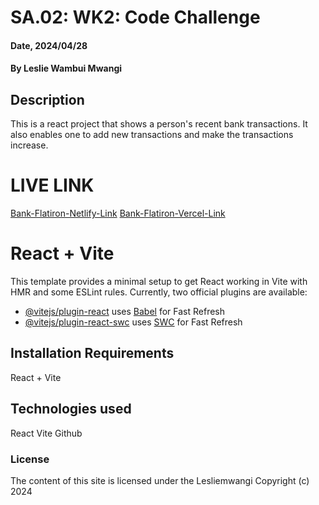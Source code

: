 # SA.02: WK2: Code Challenge

#### Date, 2024/04/28

#### By Leslie Wambui Mwangi

## Description
This is a react project that shows a person's recent bank transactions. It also enables one to add new transactions and make the transactions increase.


# LIVE LINK
[Bank-Flatiron-Netlify-Link](https://mellifluous-crepe-632eac.netlify.app)
[Bank-Flatiron-Vercel-Link](https://bank-flatiron-hny5l5ail-leslie-mwangis-projects.vercel.app)


# React + Vite
This template provides a minimal setup to get React working in Vite with HMR and some ESLint rules.
Currently, two official plugins are available:

- [@vitejs/plugin-react](https://github.com/vitejs/vite-plugin-react/blob/main/packages/plugin-react/README.md) uses [Babel](https://babeljs.io/) for Fast Refresh
- [@vitejs/plugin-react-swc](https://github.com/vitejs/vite-plugin-react-swc) uses [SWC](https://swc.rs/) for Fast Refresh



## Installation Requirements
React + Vite


## Technologies used
React
Vite
Github


### License
The content of this site is licensed under the Lesliemwangi
Copyright (c) 2024



